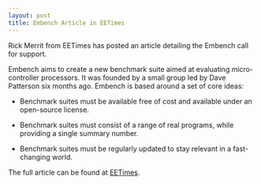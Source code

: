```yaml
---
layout: post
title: Embench Article in EETimes
---
```


Rick Merrit from EETimes has posted an article detailing the Embench
call for support.

Embench aims to create a new benchmark suite aimed at evaluating
micro-controller processors.  It was founded by a small group led by
Dave Patterson six months ago.  Embench is based around a set of core
ideas:

- Benchmark suites must be available free of cost and available under
  an open-source license.

- Benchmark suites must consist of a range of real programs, while
  providing a single summary number.

- Benchmark suites must be regularly updated to stay relevant in a
  fast-changing world.

The full article can be found at
[EETimes](https://www.eetimes.com/document.asp?doc_id=1334784#).

